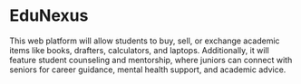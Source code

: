 # EduNexus
 This web platform will allow students to buy, sell, or exchange academic items like books, drafters, calculators, and laptops. Additionally, it will feature student counseling and mentorship, where juniors can connect with seniors for career guidance, mental health support, and academic advice.
